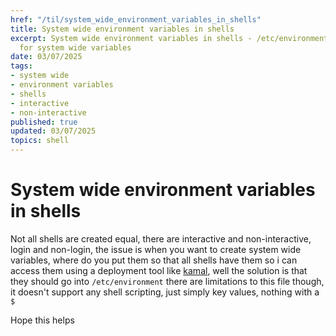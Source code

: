 ```yaml
---
href: "/til/system_wide_environment_variables_in_shells"
title: System wide environment variables in shells
excerpt: System wide environment variables in shells - /etc/environment is the solution
  for system wide variables
date: 03/07/2025
tags:
- system wide
- environment variables
- shells
- interactive
- non-interactive
published: true
updated: 03/07/2025
topics: shell
---
```


# System wide environment variables in shells

Not all shells are created equal, there are interactive and non-interactive, login and non-login, the issue is when you want to create system wide variables, where do you put them so that all shells have them so i can access them using a deployment tool like [kamal](https://kamal-deploy.org), well the solution is that they should go into `/etc/environment`
there are limitations to this file though, it doesn't support any shell scripting, just simply key values, nothing with a `$`

Hope this helps